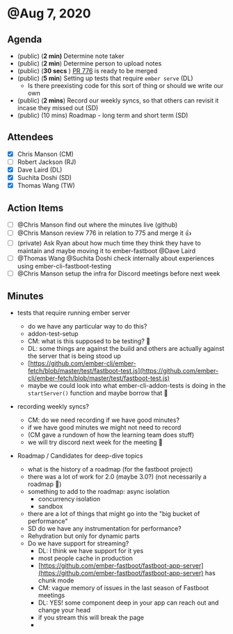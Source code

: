 # @Aug 7, 2020

## Agenda

- (public) (**2 min)** Determine note taker
- (public) (**2 min**) Determine person to upload notes
- (public) (**30 secs** ) [PR 776](https://github.com/ember-fastboot/ember-cli-fastboot/pull/776) is ready to be merged
- (public) (**5 min**) Setting up tests that require `ember serve` (DL)
    - Is there preexisting code for this sort of thing or should we write our own
- (public) (**2 mins**) Record our weekly syncs, so that others can revisit it incase they missed out (SD)
- (public) (10 mins) Roadmap - long term and short term (SD)

## Attendees

- [x]  Chris Manson (CM)
- [ ]  Robert Jackson (RJ)
- [x]  Dave Laird (DL)
- [x]  Suchita Doshi (SD)
- [x]  Thomas Wang (TW)

## Action Items

- [ ]  @Chris Manson find out where the minutes live (github)
- [ ]  @Chris Manson review 776 in relation to 775 and merge it 👍
- [ ]  (private) Ask Ryan about how much time they think they have to maintain and maybe moving it to ember-fastboot @Dave Laird
- [ ]  @Thomas Wang @Suchita Doshi check internally about experiences using ember-cli-fastboot-testing
- [ ]  @Chris Manson setup the infra for Discord meetings before next week

## Minutes

- tests that require running ember server
    - do we have any particular way to do this?
    - addon-test-setup
    - CM: what is this supposed to be testing? 🤔
    - DL: some things are against the build and others are actually against the server that is being stood up
    - [https://github.com/ember-cli/ember-fetch/blob/master/test/fastboot-test.js](https://github.com/ember-cli/ember-fetch/blob/master/test/fastboot-test.js)
    - maybe we could look into what ember-cli-addon-tests is doing in the `startServer()` function and maybe borrow that 🤔

- recording weekly syncs?
    - CM: do we need recording if we have good minutes?
    - if we have good minutes we might not need to record
    - (CM gave a rundown of how the learning team does stuff)
    - we will try discord next week for the meeting 🎉

- Roadmap /  Candidates for deep-dive topics
    - what is the history of a roadmap (for the fastboot project)
    - there was a lot of work for 2.0 (maybe 3.0?) (not necessarily a roadmap 🤔)
    - something to add to the roadmap: async isolation
        - concurrency isolation
        - sandbox
    - there are a lot of things that might go into the "big bucket of performance"
    - SD do we have any instrumentation for performance?
    - Rehydration but only for dynamic parts
    - Do we have support for streaming?
        - DL: I think we have support for it yes
        - most people cache in production
        - [https://github.com/ember-fastboot/fastboot-app-server](https://github.com/ember-fastboot/fastboot-app-server) has chunk mode
        - CM: vague memory of issues in the last season of Fastboot meetings
        - DL: YES! some component deep in your app can reach out and change your head
        - if you stream this will break the page
        -
